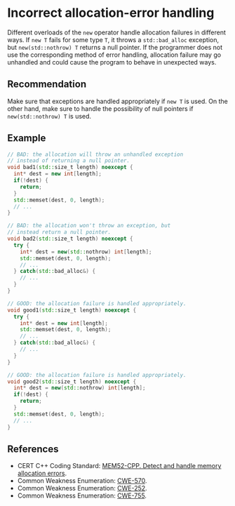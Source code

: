 # Incorrect allocation-error handling
Different overloads of the `new` operator handle allocation failures in different ways. If `new T` fails for some type `T`, it throws a `std::bad_alloc` exception, but `new(std::nothrow) T` returns a null pointer. If the programmer does not use the corresponding method of error handling, allocation failure may go unhandled and could cause the program to behave in unexpected ways.


## Recommendation
Make sure that exceptions are handled appropriately if `new T` is used. On the other hand, make sure to handle the possibility of null pointers if `new(std::nothrow) T` is used.


## Example

```cpp
// BAD: the allocation will throw an unhandled exception
// instead of returning a null pointer.
void bad1(std::size_t length) noexcept {
  int* dest = new int[length];
  if(!dest) {
    return;
  }
  std::memset(dest, 0, length);
  // ...
}

// BAD: the allocation won't throw an exception, but
// instead return a null pointer.
void bad2(std::size_t length) noexcept {
  try {
    int* dest = new(std::nothrow) int[length];
    std::memset(dest, 0, length);
    // ...
  } catch(std::bad_alloc&) {
    // ...
  }
}

// GOOD: the allocation failure is handled appropriately.
void good1(std::size_t length) noexcept {
  try {
    int* dest = new int[length];
    std::memset(dest, 0, length);
    // ...
  } catch(std::bad_alloc&) {
    // ...
  }
}

// GOOD: the allocation failure is handled appropriately.
void good2(std::size_t length) noexcept {
  int* dest = new(std::nothrow) int[length];
  if(!dest) {
    return;
  }
  std::memset(dest, 0, length);
  // ...
}

```

## References
* CERT C++ Coding Standard: [MEM52-CPP. Detect and handle memory allocation errors](https://wiki.sei.cmu.edu/confluence/display/cplusplus/MEM52-CPP.+Detect+and+handle+memory+allocation+errors).
* Common Weakness Enumeration: [CWE-570](https://cwe.mitre.org/data/definitions/570.html).
* Common Weakness Enumeration: [CWE-252](https://cwe.mitre.org/data/definitions/252.html).
* Common Weakness Enumeration: [CWE-755](https://cwe.mitre.org/data/definitions/755.html).
